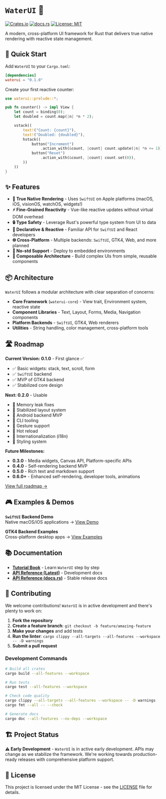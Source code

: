 # `WaterUI` 🌊

[![Crates.io](https://img.shields.io/crates/v/waterui.svg)](https://crates.io/crates/waterui)
[![docs.rs](https://docs.rs/waterui/badge.svg)](https://docs.rs/waterui)
[![License: MIT](https://img.shields.io/badge/License-MIT-yellow.svg)](https://opensource.org/licenses/MIT)

A modern, cross-platform UI framework for Rust that delivers true native rendering with reactive state management.

## 🚀 Quick Start

Add `WaterUI` to your `Cargo.toml`:

```toml
[dependencies]
waterui = "0.1.0"
```

Create your first reactive counter:

```rust
use waterui::prelude::*;

pub fn counter() -> impl View {
    let count = binding(0);
    let doubled = count.map(|n| *n * 2);

    vstack((
        text!("Count: {count}"),
        text!("Doubled: {doubled}"),
        hstack((
            button("Increment")
                .action_with(&count, |count| count.update(|n| *n += 1)),
            button("Reset")
                .action_with(&count, |count| count.set(0)),
        ))
    ))
}
```

## ✨ Features

- **🎯 True Native Rendering** - Uses `SwiftUI` on Apple platforms (macOS, iOS, visionOS, watchOS, widgets!)
- **⚡ Fine-Grained Reactivity** - Vue-like reactive updates without virtual DOM overhead
- **🔒 Type Safety** - Leverage Rust's powerful type system from UI to data
- **🔄 Declarative & Reactive** - Familiar API for `SwiftUI` and React developers
- **🌐 Cross-Platform** - Multiple backends: `SwiftUI`, GTK4, Web, and more planned
- **🚫 No-std Support** - Deploy to embedded environments
- **🎨 Composable Architecture** - Build complex UIs from simple, reusable components

## 📦 Architecture

`WaterUI` follows a modular architecture with clear separation of concerns:

- **Core Framework** (`waterui-core`) - View trait, Environment system, reactive state
- **Component Libraries** - Text, Layout, Forms, Media, Navigation components
- **Platform Backends** - `SwiftUI`, GTK4, Web renderers
- **Utilities** - String handling, color management, cross-platform tools

## 🛣️ Roadmap

**Current Version: 0.1.0** - First glance ✅

- ✅ Basic widgets: stack, text, scroll, form
- ✅ `SwiftUI` backend
- ✅ MVP of GTK4 backend
- ✅ Stabilized core design

**Next: 0.2.0** - Usable

- 🔧 Memory leak fixes
- 🔧 Stabilized layout system
- 🔧 Android backend MVP
- 🔧 CLI tooling
- 🔧 Gesture support
- 🔧 Hot reload
- 🔧 Internationalization (i18n)
- 🔧 Styling system

**Future Milestones:**

- **0.3.0** - Media widgets, Canvas API, Platform-specific APIs
- **0.4.0** - Self-rendering backend MVP
- **0.5.0** - Rich text and markdown support
- **0.6.0+** - Enhanced self-rendering, developer tools, animations

[View full roadmap →](./ROADMAP.md)

## 🎮 Examples & Demos

**`SwiftUI` Backend Demo**\
Native macOS/iOS applications → [View Demo](./demo)

**GTK4 Backend Examples**\
Cross-platform desktop apps → [View Examples](./backends/gtk4/examples/)

## 📚 Documentation

- **[Tutorial Book](https://water-rs.github.io/waterui/)** - Learn `WaterUI` step by step
- **[API Reference (Latest)](https://water-rs.github.io/waterui/api)** - Development docs
- **[API Reference (docs.rs)](https://docs.rs/waterui)** - Stable release docs

## 🤝 Contributing

We welcome contributions! `WaterUI` is in active development and there's plenty to work on:

1. **Fork the repository**
2. **Create a feature branch**: `git checkout -b feature/amazing-feature`
3. **Make your changes** and add tests
4. **Run the linter**: `cargo clippy --all-targets --all-features --workspace -- -D warnings`
5. **Submit a pull request**

### Development Commands

```bash
# Build all crates
cargo build --all-features --workspace

# Run tests
cargo test --all-features --workspace

# Check code quality
cargo clippy --all-targets --all-features --workspace -- -D warnings
cargo fmt --all -- --check

# Generate docs
cargo doc --all-features --no-deps --workspace
```

## 🏗️ Project Status

**⚠️ Early Development** - `WaterUI` is in active early development. APIs may change as we stabilize the framework. We're working towards production-ready releases with comprehensive platform support.

## 📄 License

This project is licensed under the MIT License - see the [LICENSE](LICENSE) file for details.
